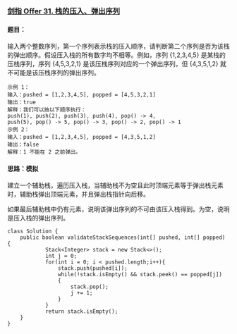 ### [剑指 Offer 31. 栈的压入、弹出序列](https://leetcode.cn/problems/zhan-de-ya-ru-dan-chu-xu-lie-lcof/)

#### 题目：

输入两个整数序列，第一个序列表示栈的压入顺序，请判断第二个序列是否为该栈的弹出顺序。假设压入栈的所有数字均不相等。例如，序列 {1,2,3,4,5} 是某栈的压栈序列，序列 {4,5,3,2,1} 是该压栈序列对应的一个弹出序列，但 {4,3,5,1,2} 就不可能是该压栈序列的弹出序列。

```
示例 1：
输入：pushed = [1,2,3,4,5], popped = [4,5,3,2,1]
输出：true
解释：我们可以按以下顺序执行：
push(1), push(2), push(3), push(4), pop() -> 4,
push(5), pop() -> 5, pop() -> 3, pop() -> 2, pop() -> 1
示例 2：
输入：pushed = [1,2,3,4,5], popped = [4,3,5,1,2]
输出：false
解释：1 不能在 2 之前弹出。
```

#### 思路：模拟

建立一个辅助栈，遍历压入栈，当辅助栈不为空且此时顶端元素等于弹出栈元素时，辅助栈弹出顶端元素，并且弹出栈指针向后移。

如果最后辅助栈中仍有元素，说明该弹出序列的不可由该压入栈得到。为空，说明是压入栈的弹出序列。

```
class Solution {
    public boolean validateStackSequences(int[] pushed, int[] popped) {
            Stack<Integer> stack = new Stack<>();
            int j = 0;
            for(int i = 0; i < pushed.length;i++){
                stack.push(pushed[i]);
                while(!stack.isEmpty() && stack.peek() == popped[j])
                {
                    stack.pop();
                    j += 1;
                }
            }
            return stack.isEmpty();
    }
}
```

